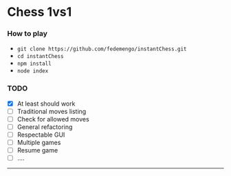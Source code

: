 # Chess 1vs1

### How to play

* `git clone https://github.com/fedemengo/instantChess.git`
* `cd instantChess`
* `npm install`
* `node index`

### TODO

- [x] At least should work
- [ ] Traditional moves listing
- [ ] Check for allowed moves
- [ ] General refactoring
- [ ] Respectable GUI
- [ ] Multiple games
- [ ] Resume game
- [ ] ....

---
